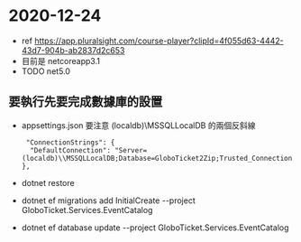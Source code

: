 # 2020-12-24
- ref https://app.pluralsight.com/course-player?clipId=4f055d63-4442-43d7-904b-ab2837d2c653
- 目前是     <TargetFramework>netcoreapp3.1</TargetFramework>
- TODO net5.0

## 要執行先要完成數據庫的設置
- appsettings.json 要注意 (localdb)\\MSSQLLocalDB 的兩個反斜線
  ```
   "ConnectionStrings": {
    "DefaultConnection": "Server=(localdb)\\MSSQLLocalDB;Database=GloboTicket2Zip;Trusted_Connection=True;MultipleActiveResultSets=true"
  },
  ```
  
  
- dotnet restore
- dotnet ef migrations add InitialCreate --project GloboTicket.Services.EventCatalog
- dotnet ef database update  --project GloboTicket.Services.EventCatalog